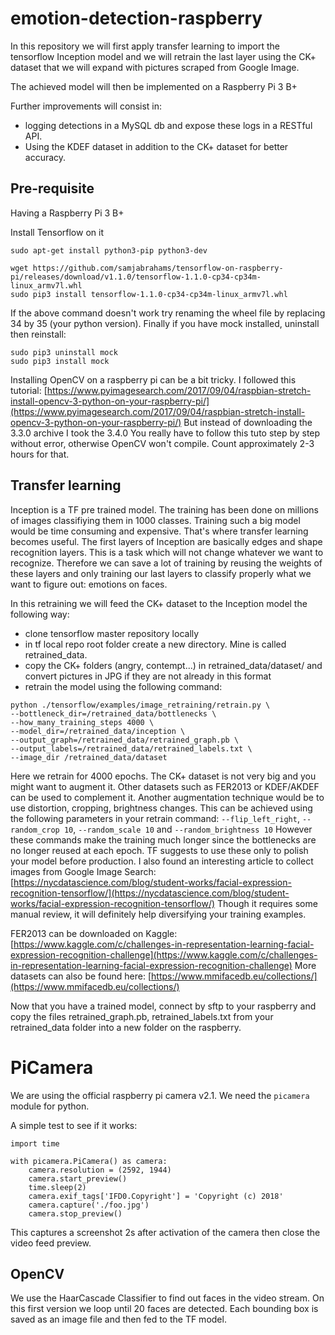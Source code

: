 # emotion-detection-raspberry

In this repository we will first apply transfer learning to import the tensorflow Inception model and we will retrain the last layer using the CK+ dataset that we will expand with pictures scraped from Google Image.

The achieved model will then be implemented on a Raspberry Pi 3 B+

Further improvements will consist in:
- logging detections in a MySQL db and expose these logs in a RESTful API.
- Using the KDEF dataset in addition to the CK+ dataset for better accuracy.

## Pre-requisite

Having a Raspberry Pi 3 B+

Install Tensorflow on it

`sudo apt-get install python3-pip python3-dev`

```
wget https://github.com/samjabrahams/tensorflow-on-raspberry-pi/releases/download/v1.1.0/tensorflow-1.1.0-cp34-cp34m-linux_armv7l.whl
sudo pip3 install tensorflow-1.1.0-cp34-cp34m-linux_armv7l.whl
```

If the above command doesn't work try renaming the wheel file by replacing 34 by 35 (your python version).
Finally if you have mock installed, uninstall then reinstall:

```
sudo pip3 uninstall mock
sudo pip3 install mock
```

Installing OpenCV on a raspberry pi can be a bit tricky.
I followed this tutorial:
[https://www.pyimagesearch.com/2017/09/04/raspbian-stretch-install-opencv-3-python-on-your-raspberry-pi/](https://www.pyimagesearch.com/2017/09/04/raspbian-stretch-install-opencv-3-python-on-your-raspberry-pi/)
But instead of downloading the 3.3.0 archive I took the 3.4.0
You really have to follow this tuto step by step without error, otherwise OpenCV won't compile. Count approximately 2-3 hours for that.

## Transfer learning

Inception is a TF pre trained model. The training has been done on millions of images classifiying them in 1000 classes. Training such a big model would be time consuming and expensive. That's where transfer learning becomes useful.
The first layers of Inception are basically edges and shape recognition layers. This is a task which will not change whatever we want to recognize. Therefore we can save a lot of training by reusing the weights of these layers and only training our last layers to classify properly what we want to figure out: emotions on faces.

In this retraining we will feed the CK+ dataset to the Inception model the following way:
- clone tensorflow master repository locally
- in tf local repo root folder create a new directory. Mine is called retrained_data.
- copy the CK+ folders (angry, contempt...) in retrained_data/dataset/ and convert pictures in JPG if they are not already in this format
- retrain the model using the following command:

```
python ./tensorflow/examples/image_retraining/retrain.py \
--bottleneck_dir=/retrained_data/bottlenecks \
--how_many_training_steps 4000 \
--model_dir=/retrained_data/inception \
--output_graph=/retrained_data/retrained_graph.pb \
--output_labels=/retrained_data/retrained_labels.txt \
--image_dir /retrained_data/dataset
```

Here we retrain for 4000 epochs. The CK+ dataset is not very big and you might want to augment it.
Other datasets such as FER2013 or KDEF/AKDEF can be used to complement it. Another augmentation technique would be to use distortion, cropping, brightness changes. This can be achieved using the following parameters in your retrain command: `--flip_left_right`, `--random_crop 10`, `--random_scale 10` and `--random_brightness 10`
However these commands make the training much longer since the bottlenecks are no longer reused at each epoch. TF suggests to use these only to polish your model before production.
I also found an interesting article to collect images from Google Image Search:
[https://nycdatascience.com/blog/student-works/facial-expression-recognition-tensorflow/](https://nycdatascience.com/blog/student-works/facial-expression-recognition-tensorflow/)
Though it requires some manual review, it will definitely help diversifying your training examples.

FER2013 can be downloaded on Kaggle: [https://www.kaggle.com/c/challenges-in-representation-learning-facial-expression-recognition-challenge](https://www.kaggle.com/c/challenges-in-representation-learning-facial-expression-recognition-challenge)
More datasets can also be found here: [https://www.mmifacedb.eu/collections/](https://www.mmifacedb.eu/collections/)


Now that you have a trained model, connect by sftp to your raspberry and copy the files retrained_graph.pb, retrained_labels.txt from your retrained_data folder into a new folder on the raspberry.

# PiCamera

We are using the official raspberry pi camera v2.1. We need the `picamera` module for python.

A simple test to see if it works:

```import picamera 
import time

with picamera.PiCamera() as camera:
    camera.resolution = (2592, 1944)
    camera.start_preview()
    time.sleep(2)
    camera.exif_tags['IFD0.Copyright'] = 'Copyright (c) 2018'
    camera.capture('./foo.jpg')
    camera.stop_preview()
```
This captures a screenshot 2s after activation of the camera then close the video feed preview.

## OpenCV

We use the HaarCascade Classifier to find out faces in the video stream.
On this first version we loop until 20 faces are detected. Each bounding box is saved as an image file and then fed to the TF model.